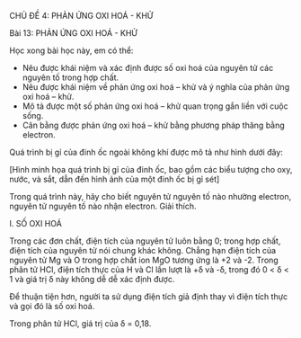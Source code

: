 CHỦ ĐỀ 4: PHẢN ỨNG OXI HOÁ - KHỬ

Bài 13: PHẢN ỨNG OXI HOÁ - KHỬ

Học xong bài học này, em có thể:
- Nêu được khái niệm và xác định được số oxi hoá của nguyên tử các nguyên tố trong hợp chất.
- Nêu được khái niệm về phản ứng oxi hoá – khử và ý nghĩa của phản ứng oxi hoá – khử.
- Mô tả được một số phản ứng oxi hoá – khử quan trọng gắn liền với cuộc sống.
- Cân bằng được phản ứng oxi hoá – khử bằng phương pháp thăng bằng electron.

Quá trình bị gỉ của đinh ốc ngoài không khí được mô tả như hình dưới đây:

[Hình minh họa quá trình bị gỉ của đinh ốc, bao gồm các biểu tượng cho oxy, nước, và sắt, dẫn đến hình ảnh của một đinh ốc bị gỉ sét]

Trong quá trình này, hãy cho biết nguyên tử nguyên tố nào nhường electron, nguyên tử nguyên tố nào nhận electron. Giải thích.

I. SỐ OXI HOÁ

Trong các đơn chất, điện tích của nguyên tử luôn bằng 0; trong hợp chất, điện tích của nguyên tử nói chung khác không. Chẳng hạn điện tích của nguyên tử Mg và O trong hợp chất ion MgO tương ứng là +2 và -2. Trong phân tử HCl, điện tích thực của H và Cl lần lượt là +δ và -δ, trong đó 0 < δ < 1 và giá trị δ này không dễ dễ xác định được.

Để thuận tiện hơn, người ta sử dụng điện tích giả định thay vì điện tích thực và gọi đó là số oxi hoá.

Trong phân tử HCl, giá trị của δ = 0,18.